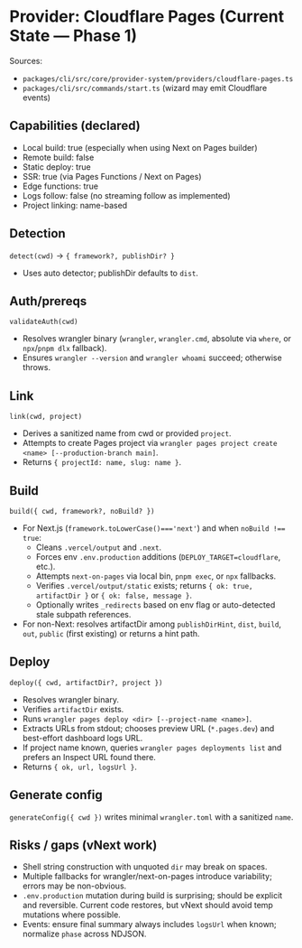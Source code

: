 # Provider: Cloudflare Pages (Current State — Phase 1)

Sources:
- `packages/cli/src/core/provider-system/providers/cloudflare-pages.ts`
- `packages/cli/src/commands/start.ts` (wizard may emit Cloudflare events)

## Capabilities (declared)
- Local build: true (especially when using Next on Pages builder)
- Remote build: false
- Static deploy: true
- SSR: true (via Pages Functions / Next on Pages)
- Edge functions: true
- Logs follow: false (no streaming follow as implemented)
- Project linking: name-based

## Detection
`detect(cwd)` → `{ framework?, publishDir? }`
- Uses auto detector; publishDir defaults to `dist`.

## Auth/prereqs
`validateAuth(cwd)`
- Resolves wrangler binary (`wrangler`, `wrangler.cmd`, absolute via `where`, or `npx`/`pnpm dlx` fallback).
- Ensures `wrangler --version` and `wrangler whoami` succeed; otherwise throws.

## Link
`link(cwd, project)`
- Derives a sanitized name from cwd or provided `project`.
- Attempts to create Pages project via `wrangler pages project create <name> [--production-branch main]`.
- Returns `{ projectId: name, slug: name }`.

## Build
`build({ cwd, framework?, noBuild? })`
- For Next.js (`framework.toLowerCase()==='next'`) and when `noBuild !== true`:
  - Cleans `.vercel/output` and `.next`.
  - Forces env `.env.production` additions (`DEPLOY_TARGET=cloudflare`, etc.).
  - Attempts `next-on-pages` via local bin, `pnpm exec`, or `npx` fallbacks.
  - Verifies `.vercel/output/static` exists; returns `{ ok: true, artifactDir }` or `{ ok: false, message }`.
  - Optionally writes `_redirects` based on env flag or auto-detected stale subpath references.
- For non-Next: resolves artifactDir among `publishDirHint`, `dist`, `build`, `out`, `public` (first existing) or returns a hint path.

## Deploy
`deploy({ cwd, artifactDir?, project })`
- Resolves wrangler binary.
- Verifies `artifactDir` exists.
- Runs `wrangler pages deploy <dir> [--project-name <name>]`.
- Extracts URLs from stdout; chooses preview URL (`*.pages.dev`) and best-effort dashboard logs URL.
- If project name known, queries `wrangler pages deployments list` and prefers an Inspect URL found there.
- Returns `{ ok, url, logsUrl }`.

## Generate config
`generateConfig({ cwd })` writes minimal `wrangler.toml` with a sanitized `name`.

## Risks / gaps (vNext work)
- Shell string construction with unquoted `dir` may break on spaces.
- Multiple fallbacks for wrangler/next-on-pages introduce variability; errors may be non-obvious.
- `.env.production` mutation during build is surprising; should be explicit and reversible. Current code restores, but vNext should avoid temp mutations where possible.
- Events: ensure final summary always includes `logsUrl` when known; normalize `phase` across NDJSON.
